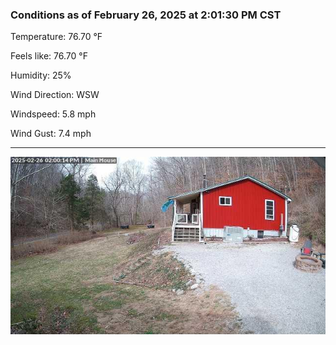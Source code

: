 ### Conditions as of February 26, 2025 at 2:01:30 PM CST 

Temperature: 76.70 &deg;F

Feels like: 76.70 &deg;F

Humidity: 25%

Wind Direction: WSW

Windspeed: 5.8 mph

Wind Gust: 7.4 mph

---

<img src="./images/latest.jpeg"/>

